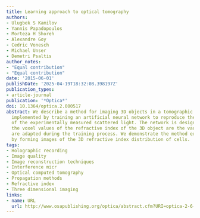 ```yaml
---
title: Learning approach to optical tomography
authors:
- Ulugbek S Kamilov
- Yannis Papadopoulos
- Morteza H Shoreh
- Alexandre Goy
- Cedric Vonesch
- Michael Unser
- Demetri Psaltis
author_notes:
- "Equal contribution"
- "Equal contribution"
date: '2015-06-01'
publishDate: '2025-04-19T18:32:08.398197Z'
publication_types:
- article-journal
publication: '*Optica*'
doi: 10.1364/optica.2.000517
abstract: We describe a method for imaging 3D objects in a tomographic configuration
  implemented by training an artificial neural network to reproduce the complex amplitude
  of the experimentally measured scattered light. The network is designed such that
  the voxel values of the refractive index of the 3D object are the variables that
  are adapted during the training process. We demonstrate the method experimentally
  by forming images of the 3D refractive index distribution of cells.
tags:
- Holographic recording
- Image quality
- Image reconstruction techniques
- Interference micr
- Optical computed tomography
- Propagation methods
- Refractive index
- Three dimensional imaging
links:
- name: URL
  url: http://www.osapublishing.org/optica/abstract.cfm?URI=optica-2-6-517 http://www.osapublishing.org/abstract.cfm?URI=LS-2015-LW3I.1
---
```

